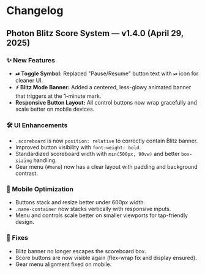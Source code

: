 # Changelog

## Photon Blitz Score System — v1.4.0 (April 29, 2025)

### ✨ New Features
- **⏯ Toggle Symbol:** Replaced "Pause/Resume" button text with ⏯ icon for cleaner UI.
- **⚡ Blitz Mode Banner:** Added a centered, less-glowy animated banner that triggers at the 1-minute mark.
- **Responsive Button Layout:** All control buttons now wrap gracefully and scale better on mobile devices.

### 🛠 UI Enhancements
- `.scoreboard` is now `position: relative` to correctly contain Blitz banner.
- Improved button visibility with `font-weight: bold`.
- Standardized scoreboard width with `min(500px, 90vw)` and better `box-sizing` handling.
- Gear menu (`#menu`) now has a clear layout with padding and background contrast.

### 📱 Mobile Optimization
- Buttons stack and resize better under 600px width.
- `.name-container` now stacks vertically with responsive inputs.
- Menu and controls scale better on smaller viewports for tap-friendly design.

### 🐛 Fixes
- Blitz banner no longer escapes the scoreboard box.
- Score buttons are now visible again (flex-wrap fix and display ensured).
- Gear menu alignment fixed on mobile.
